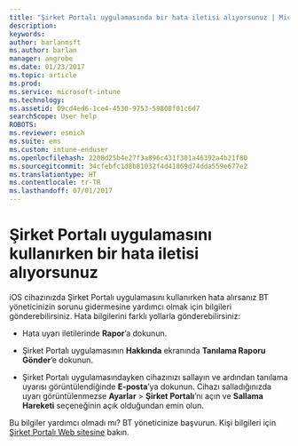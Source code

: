 ```yaml
---
title: "Şirket Portalı uygulamasında bir hata iletisi alıyorsunuz | Microsoft Docs"
description: 
keywords: 
author: barlanmsft
ms.author: barlan
manager: angrobe
ms.date: 01/23/2017
ms.topic: article
ms.prod: 
ms.service: microsoft-intune
ms.technology: 
ms.assetid: 09cd4ed6-1ce4-4530-9753-59808f01c6d7
searchScope: User help
ROBOTS: 
ms.reviewer: esmich
ms.suite: ems
ms.custom: intune-enduser
ms.openlocfilehash: 2208d25b4e27f3a896c431f301a46392a4b21f80
ms.sourcegitcommit: 34cfebfc1d8b81032f4d41869d74dda559e677e2
ms.translationtype: HT
ms.contentlocale: tr-TR
ms.lasthandoff: 07/01/2017
---
```

# <a name="you-get-an-error-while-using-the-company-portal-app"></a>Şirket Portalı uygulamasını kullanırken bir hata iletisi alıyorsunuz

iOS cihazınızda Şirket Portalı uygulamasını kullanırken hata alırsanız BT yöneticinizin sorunu gidermesine yardımcı olmak için bilgileri gönderebilirsiniz. Hata bilgilerini farklı yollarla gönderebilirsiniz:

-   Hata uyarı iletilerinde **Rapor**’a dokunun.

-   Şirket Portalı uygulamasının **Hakkında** ekranında **Tanılama Raporu Gönder**’e dokunun.

-   Şirket Portalı uygulamasındayken cihazınızı sallayın ve ardından tanılama uyarısı görüntülendiğinde **E-posta**’ya dokunun. Cihazı salladığınızda uyarı görüntülenmezse **Ayarlar** > **Şirket Portalı**’nı açın ve **Sallama Hareketi** seçeneğinin açık olduğundan emin olun.

Bu bilgiler yardımcı olmadı mı? BT yöneticinize başvurun. Kişi bilgileri için [Şirket Portalı Web sitesine](http://portal.manage.microsoft.com) bakın.
